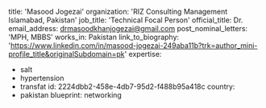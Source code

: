 title: 'Masood Jogezai'
organization: 'RIZ Consulting Management Islamabad, Pakistan'
job_title: 'Technical Focal Person'
official_title: Dr.
email_address: drmasoodkhanjogezai@gmail.com
post_nominal_letters: 'MPH, MBBS'
works_in: Pakistan
link_to_biography: 'https://www.linkedin.com/in/masood-jogezai-249aba11b?trk=author_mini-profile_title&originalSubdomain=pk'
expertise:
  - salt
  - hypertension
  - transfat
id: 2224dbb2-458e-4db7-95d2-f488b95a418c
country:
  - pakistan
blueprint: networking
